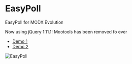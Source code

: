 EasyPoll
========

EasyPoll for MODX Evolution

Now using jQuery 1.11.1! Mootools has been removed fo ever

- [Demo 1](http://easypoll.vanchelo.pp.ua/)
- [Demo 2](http://easypoll.vanchelo.pp.ua/easypoll.html)

![EasyPoll](https://raw.githubusercontent.com/vanchelo/EasyPoll/master/assets/modules/EasyPoll/easypoll.png)
